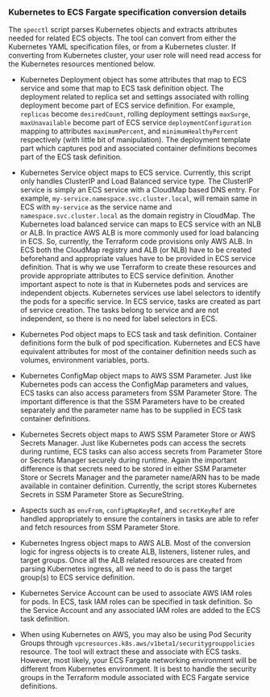 ### Kubernetes to ECS Fargate specification conversion details
The `specctl` script parses Kubernetes objects and extracts attributes needed for related ECS objects. The tool can convert from either the Kubernetes YAML specification files, or from a Kubernetes cluster. If converting from Kubernetes cluster, your user role will need read access for the Kubernetes resources mentioned below.

* Kubernetes Deployment object has some attributes that map to ECS service and some that map to ECS task definition object. The deployment related to replica set and settings associated with rolling deployment become part of ECS service definition. For example, `replicas` become `desiredCount`, rolling deployment settings `maxSurge`, `maxUnavailable` become part of ECS service `deploymentConfiguration` mapping to attributes `maximumPercent`, and `minimumHealthyPercent` respectively (with little bit of manipulation). The deployment template part which captures pod and associated container definitions becomes part of the ECS task definition.

* Kubernetes Service object maps to ECS service. Currently, this script only handles ClusterIP and Load Balanced service type. The ClusterIP service is simply an ECS service with a CloudMap based DNS entry. For example, `my-service.namespace.svc.cluster.local`, will remain same in ECS with `my-service` as the service name and `namespace.svc.cluster.local` as the domain registry in CloudMap. The Kubernetes load balanced service can maps to ECS service with an NLB or ALB. In practice AWS ALB is more commonly used for load balancing in ECS. So, currently, the Terraform code provisions only AWS ALB. In ECS both the CloudMap registry and ALB (or NLB) have to be created beforehand and appropriate values have to be provided in ECS service definition. That is why we use Terraform to create these resources and provide appropriate attributes to ECS service definition. Another important aspect to note is that in Kubernetes pods and services are independent objects. Kubernetes services use label selectors to identify the pods for a specific service. In ECS service, tasks are created as part of service creation. The tasks belong to service and are not independent, so there is no need for label selectors in ECS.

* Kubernetes Pod object maps to ECS task and task definition. Container definitions form the bulk of pod specification. Kubernetes and ECS have equivalent attributes for most of the container definition needs such as volumes, environment variables, ports.

* Kubernetes ConfigMap object maps to AWS SSM Parameter. Just like Kubernetes pods can access the ConfigMap parameters and values, ECS tasks can also access parameters from SSM Parameter Store. The important difference is that the SSM Parameters have to be created separately and the parameter name has to be supplied in ECS task container definitions.

* Kubernetes Secrets object maps to AWS SSM Parameter Store or AWS Secrets Manager. Just like Kubernetes pods can access the secrets during runtime, ECS tasks can also access secrets from Parameter Store or Secrets Manager securely during runtime. Again the important difference is that secrets need to be stored in either SSM Parameter Store or Secrets Manager and the parameter name/ARN has to be made available in container definition. Currently, the script stores Kubernetes Secrets in SSM Parameter Store as SecureString. 

* Aspects such as `envFrom`, `configMapKeyRef`, and `secretKeyRef` are handled appropriately to ensure the containers in tasks are able to refer and fetch resources from SSM Parameter Store.

* Kubernetes Ingress object maps to AWS ALB. Most of the conversion logic for ingress objects is to create ALB, listeners, listener rules, and target groups. Once all the ALB related resources are created from parsing Kubernetes ingress, all we need to do is pass the target group(s) to ECS service definition.

* Kubernetes Service Account can be used to associate AWS IAM roles for pods. In ECS, task IAM roles can be specified in task definition. So the Service Account and any associated IAM roles are added to the ECS task definition.

* When using Kubernetes on AWS, you may also be using Pod Security Groups through `vpcresources.k8s.aws/v1beta1/securitygrouppolicies` resource. The tool will extract these and associate with ECS tasks. However, most likely, your ECS Fargate networking environment will be different from Kubernetes environment. It is best to handle the security groups in the Terraform module associated with ECS Fargate service definitions. 
